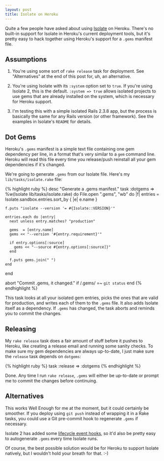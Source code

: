 ```yaml
---
layout: post
title: Isolate on Heroku
---
```


Quite a few people have asked about using [Isolate][src] on
Heroku. There's no built-in support for Isolate in Heroku's current
deployment tools, but it's pretty easy to hack together using Heroku's
support for a `.gems` manifest file.

[src]: http://github.com/jbarnette/isolate

## Assumptions

1. You're using some sort of `rake release` task for deployment. See
   "Alternatives" at the end of this post for, uh, an alternative.

2. You're using Isolate with its `:system` option set to `true`. If
   you're using Isolate 2, this is the default. `:system => true`
   allows isolated projects to use gems that are already installed on
   the system, which is necessary for Heroku support.

3. I'm testing this with a simple isolated Rails 2.3.8 app, but the
   process is basically the same for any Rails version (or other
   framework). See the examples in Isolate's `README` for details.

## Dot Gems

Heroku's `.gems` manifest is a simple text file containing one gem
dependency per line, in a format that's very similar to a `gem`
command line. Heroku will read this file every time you release/push
reinstall all your gem dependencies if it's changed.

We're going to generate `.gems` from our Isolate file. Here's my
`lib/tasks/isolate.rake` file:

{% highlight ruby %}
desc "Generate a .gems manifest."
task :dotgems => %w(Isolate lib/tasks/isolate.rake) do
  File.open ".gems", "wb" do |f|
    entries = Isolate.sandbox.entries.sort_by { |e| e.name }

    f.puts "isolate --version '= #{Isolate::VERSION}'"

    entries.each do |entry|
      next unless entry.matches? "production"

      gems  = [entry.name]
      gems << "--version '#{entry.requirement}'"

      if entry.options[:source]
        gems << "--source #{entry.options[:source]}"
      end

      f.puts gems.join(" ")
    end
  end

  abort "Commit .gems, it changed." if /\.gems/ =~ `git status`
end
{% endhighlight %}

This task looks at all your isolated gem entries, picks the ones that
are valid for production, and writes each of them to the `.gems`
file. It also adds Isolate itself as a dependency. If `.gems` has
changed, the task aborts and reminds you to commit the changes.

## Releasing

My `rake release` task does a fair amount of stuff before it pushes to
Heroku, like creating a release email and running some sanity
checks. To make sure my gem dependencies are always up-to-date, I just
make sure the `release` task depends on `dotgems`:

{% highlight ruby %}
task :release => :dotgems
{% endhighlight %}

Done. Any time I run `rake release`, `.gems` will either be up-to-date
or prompt me to commit the changes before continuing.

## Alternatives

This works Well Enough for me at the moment, but it could certainly be
smoother. If you deploy using `git push` instead of wrapping it in a
Rake tasks, you could use a Git pre-commit hook to regenerate `.gems`
if necessary.

Isolate 2 has added some [lifecycle event hooks][hooks], so it'd also
be pretty easy to autogenerate `.gems` every time Isolate runs.

[hooks]: http://github.com/jbarnette/isolate/blob/master/lib/isolate/events.rb

Of course, the best possible solution would be for Heroku to support
Isolate natively, but I wouldn't hold your breath for that. :-)
